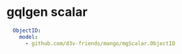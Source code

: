 # gqlgen scalar

~~~yaml
  ObjectID:
    model:
      - github.com/d3v-friends/mango/mgScalar.ObjectID
~~~
